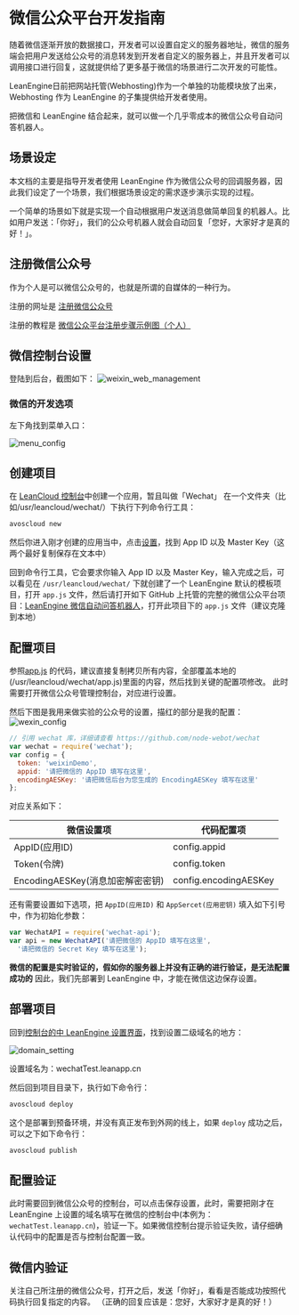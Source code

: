 # 微信公众平台开发指南

随着微信逐渐开放的数据接口，开发者可以设置自定义的服务器地址，微信的服务端会把用户发送给公众号的消息转发到开发者自定义的服务器上，并且开发者可以调用接口进行回复，这就提供给了更多基于微信的场景进行二次开发的可能性。

LeanEngine日前把网站托管(Webhosting)作为一个单独的功能模块放了出来，Webhosting 作为 LeanEngine 的子集提供给开发者使用。

把微信和 LeanEngine 结合起来，就可以做一个几乎零成本的微信公众号自动问答机器人。

## 场景设定
本文档的主要是指导开发者使用 LeanEngine 作为微信公众号的回调服务器，因此我们设定了一个场景，我们根据场景设定的需求逐步演示实现的过程。

一个简单的场景如下就是实现一个自动根据用户发送消息做简单回复的机器人。比如用户发送：「你好」，我们的公众号机器人就会自动回复「您好，大家好才是真的好！」。


## 注册微信公众号
作为个人是可以微信公众号的，也就是所谓的自媒体的一种行为。

注册的网址是 [注册微信公众号](https://mp.weixin.qq.com/cgi-bin/readtemplate?t=register/step1_tmpl&lang=zh_CN)

注册的教程是 [微信公众平台注册步骤示例图（个人）](https://kf.qq.com/faq/120911VrYVrA130620u2iA7n.html)


## 微信控制台设置
登陆到后台，截图如下：
![weixin_web_management](http://ac-lhzo7z96.clouddn.com/1456389898408)

### 微信的开发选项
左下角找到菜单入口：

![menu_config](http://ac-lhzo7z96.clouddn.com/1456390574175)

## 创建项目
在 [LeanCloud 控制台](https://leancloud.cn/applist.html#/apps)中创建一个应用，暂且叫做「Wechat」
在一个文件夹（比如/usr/leancloud/wechat/）下执行下列命令行工具：

```bash
avoscloud new
```

然后你进入刚才创建的应用当中，点击[设置](https://leancloud.cn/app.html?appid={{appid}}#/general)，找到 App ID 以及 Master Key（这两个最好复制保存在文本中）

回到命令行工具，它会要求你输入 App ID 以及 Master Key，输入完成之后，可以看见在 `/usr/leancloud/wechat/` 下就创建了一个 LeanEngine 默认的模板项目，打开 `app.js` 文件，然后请打开如下 GitHub 上托管的完整的微信公众平台项目：[LeanEngine 微信自动问答机器人](https://github.com/leancloud/LeanEngine-WechatBot)，打开此项目下的 `app.js` 文件（建议克隆到本地）

## 配置项目
参照[app.js](https://github.com/leancloud/LeanEngine-WechatBot/blob/master/app.js) 的代码，建议直接复制拷贝所有内容，全部覆盖本地的(/usr/leancloud/wechat/app.js)里面的内容，然后找到关键的配置项修改。
此时需要打开微信公众号管理控制台，对应进行设置。

然后下图是我用来做实验的公众号的设置，描红的部分是我的配置：
![wexin_config](http://ac-lhzo7z96.clouddn.com/1456390412452)
```js
// 引用 wechat 库，详细请查看 https://github.com/node-webot/wechat
var wechat = require('wechat');
var config = {
  token: 'weixinDemo',
  appid: '请把微信的 AppID 填写在这里',
  encodingAESKey: '请把微信后台为您生成的 EncodingAESKey 填写在这里'
};
```

对应关系如下：

微信设置项 | 代码配置项
--- | ---
AppID(应用ID)|config.appid
Token(令牌) | config.token
EncodingAESKey(消息加密解密密钥)|  config.encodingAESKey

还有需要设置如下选项，把 `AppID(应用ID)` 和 `AppSercet(应用密钥)` 填入如下引号中，作为初始化参数：

```js
var WechatAPI = require('wechat-api');
var api = new WechatAPI('请把微信的 AppID 填写在这里',
  '请把微信的 Secret Key 填写在这里');
```

**微信的配置是实时验证的，假如你的服务器上并没有正确的进行验证，是无法配置成功的**
因此，我们先部署到 LeanEngine 中，才能在微信这边保存设置。

## 部署项目
回到[控制台的中 LeanEngine 设置界面](https://leancloud.cn/cloud.html?appid={{appid}}#/conf)，找到设置二级域名的地方：

![domain_setting](http://ac-lhzo7z96.clouddn.com/1456826436084)

设置域名为：wechatTest.leanapp.cn

然后回到项目目录下，执行如下命令行：

```bash
avoscloud deploy
``` 
这个是部署到预备环境，并没有真正发布到外网的线上，如果 `deploy` 成功之后，可以之下如下命令行：

```bash
avoscloud publish
```

## 配置验证
此时需要回到微信公众号的控制台，可以点击保存设置，此时，需要把刚才在 LeanEngine 上设置的域名填写在微信的控制台中(本例为：`wechatTest.leanapp.cn`)，验证一下。如果微信控制台提示验证失败，请仔细确认代码中的配置是否与控制台配置一致。

## 微信内验证
关注自己所注册的微信公众号，打开之后，发送「你好」，看看是否能成功按照代码执行回复指定的内容。
（正确的回复应该是：您好，大家好才是真的好！）







